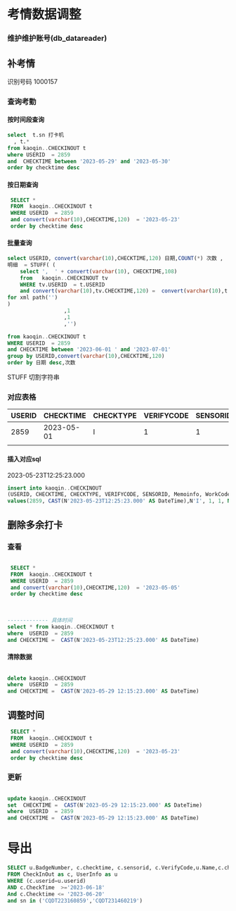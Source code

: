 # 考情数据调整

### 维护维护账号(db_datareader)

 

## 补考情

识别号码  1000157

### 查询考勤

#### 按时间段查询

```sql
select  t.sn 打卡机
  , t.*
from kaoqin..CHECKINOUT t
where USERID  = 2859
and  CHECKTIME between '2023-05-29' and '2023-05-30' 
order by checktime desc


```

#### 按日期查询

```sql
 SELECT * 
 FROM  kaoqin..CHECKINOUT t
 WHERE USERID  = 2859 
 and convert(varchar(10),CHECKTIME,120)  = '2023-05-23'
 order by checktime desc
```

#### 批量查询

```sql
select USERID, convert(varchar(10),CHECKTIME,120) 日期,COUNT(*) 次数 ,
明细  = STUFF( (
    select ',  ' + convert(varchar(10), CHECKTIME,108) 
    from   kaoqin..CHECKINOUT tv 
    WHERE tv.USERID  = t.USERID  
    and convert(varchar(10),tv.CHECKTIME,120) =  convert(varchar(10),t.CHECKTIME,120) 
for xml path('')
)
                  ,1
                  ,1
                  ,'') 

from kaoqin..CHECKINOUT t
WHERE USERID  = 2859 
and CHECKTIME between '2023-06-01 ' and '2023-07-01' 
group by USERID,convert(varchar(10),CHECKTIME,120)
order by 日期 desc,次数  

```

STUFF 切割字符串



 ### 对应表格

| USERID | CHECKTIME  | CHECKTYPE | VERIFYCODE | SENSORID | Memoinfo | WorkCode | sn            | UserExtFmt | mask_flag | temperature |
| ------ | ---------- | --------- | ---------- | -------- | -------- | -------- | ------------- | ---------- | --------- | ----------- |
| 2859   | 2023-05-01 | I         | 1          | 1        | NULL     | 0        | CQDT223160859 | 1          | 0         | 0           |
|        |            |           |            |          |          |          |               |            |           |             |

#### 插入对应sql

2023-05-23T12:25:23.000

```sql
insert into kaoqin..CHECKINOUT
(USERID, CHECKTIME, CHECKTYPE, VERIFYCODE, SENSORID, Memoinfo, WorkCode, sn, UserExtFmt, mask_flag, temperature)
values(2859, CAST(N'2023-05-23T12:25:23.000' AS DateTime),N'I', 1, 1, NULL, N'0', N'CQDT223160859', 1, 0, 0)

```

## 删除多余打卡





### 查看

```sql

 SELECT * 
 FROM  kaoqin..CHECKINOUT t
 WHERE USERID  = 2859 
 and convert(varchar(10),CHECKTIME,120)  = '2023-05-05'
 order by checktime desc
 
 
 
------------- 具体时间
select * from kaoqin..CHECKINOUT t
where  USERID  = 2859 
and CHECKTIME =  CAST(N'2023-05-23T12:25:23.000' AS DateTime)
```

#### 清除数据

```sql

delete kaoqin..CHECKINOUT
where  USERID  = 2859 
and CHECKTIME =  CAST(N'2023-05-29 12:15:23.000' AS DateTime)
```

## 调整时间

```sql
 SELECT * 
 FROM  kaoqin..CHECKINOUT t
 WHERE USERID  = 2859 
 and convert(varchar(10),CHECKTIME,120)  = '2023-05-23'
 order by checktime desc
```

### 更新

```sql

update kaoqin..CHECKINOUT 
set  CHECKTIME =  CAST(N'2023-05-29 12:15:23.000' AS DateTime)
where  USERID  = 2859 
and CHECKTIME =  CAST(N'2023-05-29 12:15:23.000' AS DateTime)
```

# 导出

```sql
SELECT u.BadgeNumber, c.checktime, c.sensorid, c.VerifyCode,u.Name,c.checktype,c.workcode,c.UserExtFmt  
FROM CheckInOut as c, UserInfo as u
WHERE (c.userid=u.userid) 
AND c.CheckTime  >='2023-06-18'
And c.Checktime <= '2023-06-20'
and sn in ('CQDT223160859','CQDT231460219')

```

